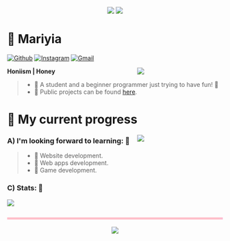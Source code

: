 <p align="center">
  <img src="https://github.com/user-attachments/assets/42663162-a378-4664-8192-2e634669351f">
  <img src="https://github.com/user-attachments/assets/77346f9f-dd3e-49f0-ad40-c9e72a12a420">
</p>

# 🌸 Mariyia
[![Github](https://img.shields.io/badge/-honiism-black?style=flat&logo=Github&logoColor=white)](https://github.com/honiism)
[![Instagram](https://img.shields.io/badge/-honiism-c13584?style=flat&labelColor=c13584&logo=instagram&logoColor=white)](https://www.instagram.com/honiism)
[![Gmail](https://img.shields.io/badge/-honiism@gmail.com-c14438?style=flat&logo=Gmail&logoColor=white)](mailto:honiism@gmail.com)

<img align="right" src="https://i.pinimg.com/originals/a9/f3/96/a9f3962a657aee393b57692f37d8d347.gif" height="auto" width="200">

**Honiism | Honey**
> - 🌊 A student and a beginner programmer just trying to have fun! 🎀
> - 🌸 Public projects can be found [here](https://github.com/honiism?tab=repositories).

# 🌷 My current progress
<img align="right" src="https://i.pinimg.com/originals/0e/bf/2d/0ebf2d51966d4b872c2d700167267143.gif" height="auto" width="200">

### A) I'm looking forward to learning: 🥥
> - 🌺 Website development.
> - 🥛 Web apps development.
> - 🎀 Game development.

### C) Stats: 🌸
<img src="https://github-readme-stats.vercel.app/api?username=honiism&count_private=true&show_icons=true&theme=material-palenight" width="400"/>

<p align="center">
  <img src="https://github.com/honiism/lemi-bot/blob/assets/assets/Divider.png?raw=true" height="5" width="1000">
</p>

<p align="center">
  <img src="https://i.pinimg.com/originals/89/60/89/896089e6dfbdd8a0ba16d37a705e4c4f.gif" height="auto" width="500">
</p>
